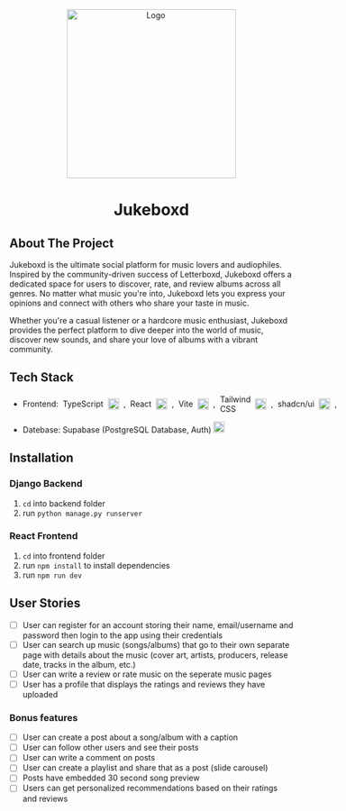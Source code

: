 <div align="center">
  <a href="https://github.com/allennguyen01/Jukeboxd">
    <img src="./frontend/public/logo.svg" alt="Logo" width="300">
  </a>

  <h1>Jukeboxd</h1>

</div>

## About The Project

Jukeboxd is the ultimate social platform for music lovers and audiophiles. Inspired by the community-driven success of Letterboxd, Jukeboxd offers a dedicated space for users to discover, rate, and review albums across all genres. No matter what music you're into, Jukeboxd lets you express your opinions and connect with others who share your taste in music.

Whether you're a casual listener or a hardcore music enthusiast, Jukeboxd provides the perfect platform to dive deeper into the world of music, discover new sounds, and share your love of albums with a vibrant community.

## Tech Stack

- <div style="display:flex;align-items:center;gap:8px;">
  Frontend:
  <span>TypeScript</span> <img src="https://github.com/user-attachments/assets/235fa721-76b0-4437-8ade-598baaa1bf93" width="20">,
  <span>React</span> <img src="https://github.com/user-attachments/assets/a6ee1799-0c00-4722-a648-02678e22fa93" width="20">,
  <span>Vite</span> <img src="https://github.com/user-attachments/assets/a768e6b3-29c5-498d-83ae-d5e345fa2679" width="20">,
  <span>Tailwind CSS</span> <img src="https://github.com/user-attachments/assets/0c85a8a3-db4c-45f6-b82b-c33c7183bcef" width="20">,
  <span>shadcn/ui</span> <img src="https://github.com/user-attachments/assets/8ed2d72b-97ed-4925-ad48-268e51079f63" width="20">,
</div>
  
- Datebase: Supabase (PostgreSQL Database, Auth) <img src="https://github.com/user-attachments/assets/6d799136-0f23-48d7-8835-aa0622cb53a9" width="20">

## Installation

### Django Backend

1. `cd` into backend folder
2. run `python manage.py runserver`

### React Frontend

1. `cd` into frontend folder
2. run `npm install` to install dependencies
3. run `npm run dev`

## User Stories

- [ ] User can register for an account storing their name, email/username and password then login to the app using their credentials
- [ ] User can search up music (songs/albums) that go to their own separate page with details about the music (cover art, artists, producers, release date, tracks in the album, etc.)
- [ ] User can write a review or rate music on the seperate music pages
- [ ] User has a profile that displays the ratings and reviews they have uploaded

### Bonus features

- [ ] User can create a post about a song/album with a caption
- [ ] User can follow other users and see their posts
- [ ] User can write a comment on posts
- [ ] User can create a playlist and share that as a post (slide carousel)
- [ ] Posts have embedded 30 second song preview
- [ ] Users can get personalized recommendations based on their ratings and reviews

